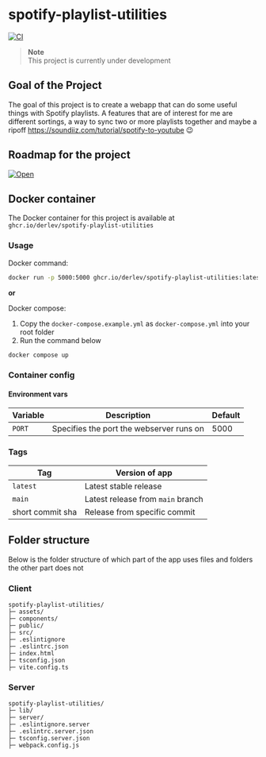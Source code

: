 # spotify-playlist-utilities

[![CI](https://github.com/DerLev/spotify-playlist-utilities/actions/workflows/integration.yml/badge.svg?branch=main&event=push)](https://github.com/DerLev/spotify-playlist-utilities/actions/workflows/integration.yml)

> **Note**  
> This project is currently under development

## Goal of the Project

The goal of this project is to create a webapp that can do some useful things 
with Spotify playlists. A features that are of interest for me are different 
sortings, a way to sync two or more playlists together and maybe a ripoff 
https://soundiiz.com/tutorial/spotify-to-youtube 😉

## Roadmap for the project

[![Open](https://derlev.github.io/svg-tags/derlev%20open.svg)](https://derlev.notion.site/f431507fdd2a41be87bb9a5119a4e653?v=73f6fe0992c549dfbd592e4d1b691dc6)

## Docker container

The Docker container for this project is available at 
`ghcr.io/derlev/spotify-playlist-utilities`

### Usage

Docker command:

```bash
docker run -p 5000:5000 ghcr.io/derlev/spotify-playlist-utilities:latest
```

**or**

Docker compose:

1. Copy the `docker-compose.example.yml` as `docker-compose.yml` into your 
root folder
1. Run the command below

```bash
docker compose up
```

### Container config

#### Environment vars

| Variable | Description                              | Default |
|----------|------------------------------------------|---------|
| `PORT`   | Specifies the port the webserver runs on | 5000    |

### Tags

| Tag              | Version of app                    |
|------------------|-----------------------------------|
| `latest`         | Latest stable release             |
| `main`           | Latest release from `main` branch |
| short commit sha | Release from specific commit      |

## Folder structure

Below is the folder structure of which part of the app uses files and folders 
the other part does not

### Client

```
spotify-playlist-utilities/
├─ assets/
├─ components/
├─ public/
├─ src/
├─ .eslintignore
├─ .eslintrc.json
├─ index.html
├─ tsconfig.json
├─ vite.config.ts
```

### Server

```
spotify-playlist-utilities/
├─ lib/
├─ server/
├─ .eslintignore.server
├─ .eslintrc.server.json
├─ tsconfig.server.json
├─ webpack.config.js
```
